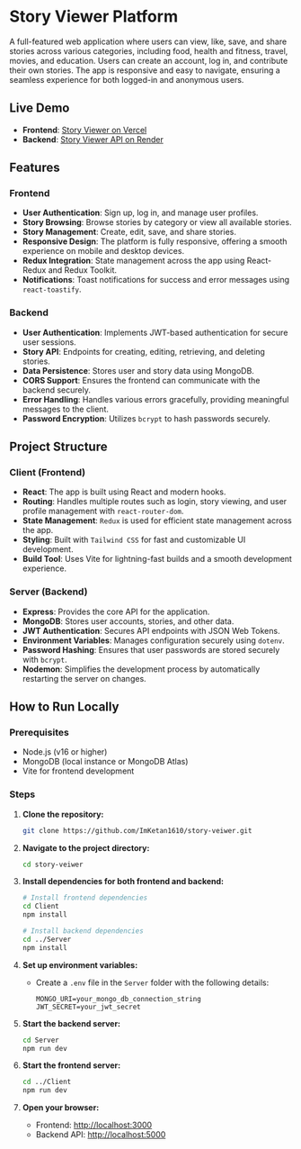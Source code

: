 
# Story Viewer Platform

A full-featured web application where users can view, like, save, and share stories across various categories, including food, health and fitness, travel, movies, and education. Users can create an account, log in, and contribute their own stories. The app is responsive and easy to navigate, ensuring a seamless experience for both logged-in and anonymous users.

## Live Demo

- **Frontend**: [Story Viewer on Vercel](https://story-veiwer.vercel.app/)
- **Backend**: [Story Viewer API on Render](https://story-veiwer.onrender.com)

## Features

### Frontend
- **User Authentication**: Sign up, log in, and manage user profiles.
- **Story Browsing**: Browse stories by category or view all available stories.
- **Story Management**: Create, edit, save, and share stories.
- **Responsive Design**: The platform is fully responsive, offering a smooth experience on mobile and desktop devices.
- **Redux Integration**: State management across the app using React-Redux and Redux Toolkit.
- **Notifications**: Toast notifications for success and error messages using `react-toastify`.

### Backend
- **User Authentication**: Implements JWT-based authentication for secure user sessions.
- **Story API**: Endpoints for creating, editing, retrieving, and deleting stories.
- **Data Persistence**: Stores user and story data using MongoDB.
- **CORS Support**: Ensures the frontend can communicate with the backend securely.
- **Error Handling**: Handles various errors gracefully, providing meaningful messages to the client.
- **Password Encryption**: Utilizes `bcrypt` to hash passwords securely.
  
## Project Structure

### Client (Frontend)
- **React**: The app is built using React and modern hooks.
- **Routing**: Handles multiple routes such as login, story viewing, and user profile management with `react-router-dom`.
- **State Management**: `Redux` is used for efficient state management across the app.
- **Styling**: Built with `Tailwind CSS` for fast and customizable UI development.
- **Build Tool**: Uses Vite for lightning-fast builds and a smooth development experience.

### Server (Backend)
- **Express**: Provides the core API for the application.
- **MongoDB**: Stores user accounts, stories, and other data.
- **JWT Authentication**: Secures API endpoints with JSON Web Tokens.
- **Environment Variables**: Manages configuration securely using `dotenv`.
- **Password Hashing**: Ensures that user passwords are stored securely with `bcrypt`.
- **Nodemon**: Simplifies the development process by automatically restarting the server on changes.

## How to Run Locally

### Prerequisites
- Node.js (v16 or higher)
- MongoDB (local instance or MongoDB Atlas)
- Vite for frontend development

### Steps

1. **Clone the repository:**
   ```bash
   git clone https://github.com/ImKetan1610/story-veiwer.git
   ```

2. **Navigate to the project directory:**
   ```bash
   cd story-veiwer
   ```

3. **Install dependencies for both frontend and backend:**
   ```bash
   # Install frontend dependencies
   cd Client
   npm install

   # Install backend dependencies
   cd ../Server
   npm install
   ```

4. **Set up environment variables:**
   - Create a `.env` file in the `Server` folder with the following details:
     ```plaintext
     MONGO_URI=your_mongo_db_connection_string
     JWT_SECRET=your_jwt_secret
     ```
   
5. **Start the backend server:**
   ```bash
   cd Server
   npm run dev
   ```

6. **Start the frontend server:**
   ```bash
   cd ../Client
   npm run dev
   ```

7. **Open your browser:**
   - Frontend: [http://localhost:3000](http://localhost:3000)
   - Backend API: [http://localhost:5000](http://localhost:5000)
